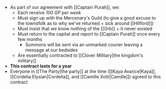 - As part of our agreement with [[Captain Purah]], we:
	- Each receive *100 GP per week*
	- Must sign up with the Mercenary's Guild (to give a good excuse to the townsfolk as to why we've returned + sick around [[Hillford]])
	- Must insist that we know nothing of the [[Orb]] + it never existed
	- Must return to the capital and report to [[Captain Purah]] once every few months
		- Summons will be sent via an unmarked courier leaving a message at our bedsides
	- Are essentially contracted to [[Clover Military|the kingdom's military]]
- **This contract lasts for a year**
- Everyone in [[The Party|the party]] at the time ([[Kaya Avarice|Kaya]], [[Cordelia Elysian|Cordelia]], and [[Camille Xotli|Camille]]) agreed to this contract